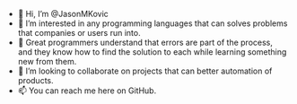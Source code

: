 - 👋 Hi, I’m @JasonMKovic
- 👀 I’m interested in any programming languages that can solves problems that companies or users run into.
- 🌱 Great programmers understand that errors are part of the process, and they know how to find the solution to each while learning something new from them.
- 💞️ I’m looking to collaborate on projects that can better automation of products.
- 📫 You can reach me here on GitHub.

